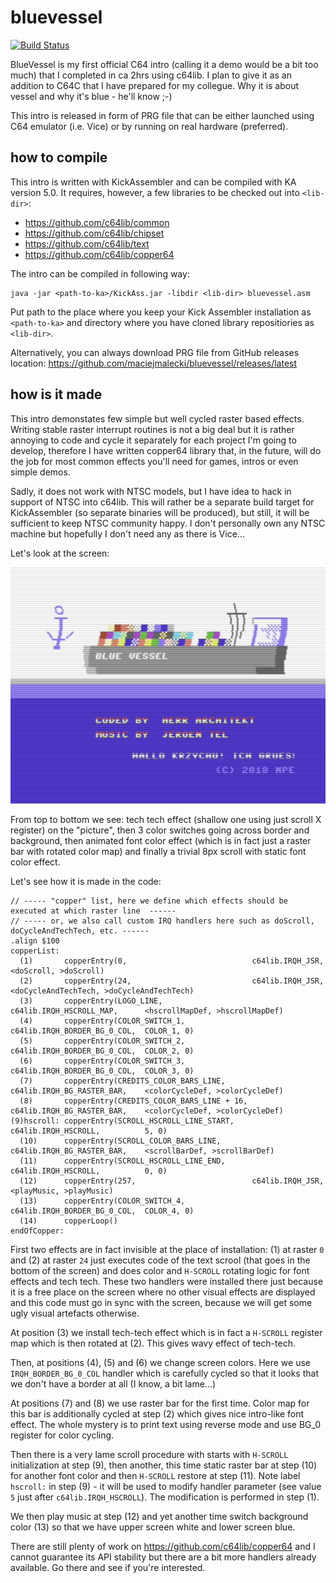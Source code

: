 # bluevessel

[![Build Status](https://travis-ci.org/maciejmalecki/bluevessel.svg?branch=master)](https://travis-ci.org/maciejmalecki/bluevessel)

BlueVessel is my first official C64 intro (calling it a demo would be a bit too much) that I completed in ca 2hrs using c64lib. I plan to 
give it as an addition to C64C that I have prepared for my collegue. Why it is about vessel and why it's blue - he'll know ;-)

This intro is released in form of PRG file that can be either launched using C64 emulator (i.e. Vice) or by running on real hardware 
(preferred).

## how to compile

This intro is written with KickAssembler and can be compiled with KA version 5.0. It requires, however, a few libraries to be checked out into `<lib-dir>`:
* https://github.com/c64lib/common
* https://github.com/c64lib/chipset
* https://github.com/c64lib/text
* https://github.com/c64lib/copper64

The intro can be compiled in following way:
```
java -jar <path-to-ka>/KickAss.jar -libdir <lib-dir> bluevessel.asm
```
Put path to the place where you keep your Kick Assembler installation as `<path-to-ka>` and directory where you have cloned library repositiories as `<lib-dir>`.

Alternatively, you can always download PRG file from GitHub releases location: https://github.com/maciejmalecki/bluevessel/releases/latest

## how is it made

This intro demonstates few simple but well cycled raster based effects. Writing stable raster interrupt routines is not a big deal but it is rather annoying to code and cycle it separately for each project I'm going to develop, therefore I have written copper64 library that, in the future, will do the job for most common effects you'll need for games, intros or even simple demos.

Sadly, it does not work with NTSC models, but I have idea to hack in support of NTSC into c64lib. This will rather be a separate build target for KickAssembler (so separate binaries will be produced), but still, it will be sufficient to keep NTSC community happy. I don't personally own any NTSC machine but hopefully I don't need any as there is Vice...

Let's look at the screen:

![BlueVessel](bluevessel.png)

From top to bottom we see: tech tech effect (shallow one using just scroll X register) on the "picture", then 3 color switches going across border and background, then animated font color effect (which is in fact just a raster bar with rotated color map) and finally a trivial 8px scroll with static font color effect.

Let's see how it is made in the code:
```(assembler)
// ----- "copper" list, here we define which effects should be executed at which raster line  ------
// ----- or, we also call custom IRQ handlers here such as doScroll, doCycleAndTechTech, etc. ------
.align $100
copperList:
  (1)       copperEntry(0,                            c64lib.IRQH_JSR,              <doScroll, >doScroll)
  (2)       copperEntry(24,                           c64lib.IRQH_JSR,              <doCycleAndTechTech, >doCycleAndTechTech)
  (3)       copperEntry(LOGO_LINE,                    c64lib.IRQH_HSCROLL_MAP,      <hscrollMapDef, >hscrollMapDef)
  (4)       copperEntry(COLOR_SWITCH_1,               c64lib.IRQH_BORDER_BG_0_COL,  COLOR_1, 0)
  (5)       copperEntry(COLOR_SWITCH_2,               c64lib.IRQH_BORDER_BG_0_COL,  COLOR_2, 0)
  (6)       copperEntry(COLOR_SWITCH_3,               c64lib.IRQH_BORDER_BG_0_COL,  COLOR_3, 0)
  (7)       copperEntry(CREDITS_COLOR_BARS_LINE,      c64lib.IRQH_BG_RASTER_BAR,    <colorCycleDef, >colorCycleDef)
  (8)       copperEntry(CREDITS_COLOR_BARS_LINE + 16, c64lib.IRQH_BG_RASTER_BAR,    <colorCycleDef, >colorCycleDef)
(9)hscroll: copperEntry(SCROLL_HSCROLL_LINE_START,    c64lib.IRQH_HSCROLL,          5, 0)
  (10)      copperEntry(SCROLL_COLOR_BARS_LINE,       c64lib.IRQH_BG_RASTER_BAR,    <scrollBarDef, >scrollBarDef)
  (11)      copperEntry(SCROLL_HSCROLL_LINE_END,      c64lib.IRQH_HSCROLL,          0, 0)
  (12)      copperEntry(257,                          c64lib.IRQH_JSR,              <playMusic, >playMusic)
  (13)      copperEntry(COLOR_SWITCH_4,               c64lib.IRQH_BORDER_BG_0_COL,  COLOR_4, 0)
  (14)      copperLoop()
endOfCopper:
```

First two effects are in fact invisible at the place of installation: (1) at raster `0` and (2) at raster `24` just executes code of the text scrool (that goes in the bottom of the screen) and does color and `H-SCROLL` rotating logic for font effects and tech tech. These two handlers were installed there just because it is a free place on the screen where no other visual effects are displayed and this code must go in sync with the screen, because we will get some ugly visual artefacts otherwise.

At position (3) we install tech-tech effect which is in fact a `H-SCROLL` register map which is then rotated at (2). This gives wavy effect of tech-tech.

Then, at positions (4), (5) and (6) we change screen colors. Here we use `IRQH_BORDER_BG_0_COL` handler which is carefully cycled so that it looks that we don't have a border at all (I know, a bit lame...)

At positions (7) and (8) we use raster bar for the first time. Color map for this bar is additionally cycled at step (2) which gives nice intro-like font effect. The whole mystery is to print text using reverse mode and use BG_0 register for color cycling.

Then there is a very lame scroll procedure with starts with `H-SCROLL` initialization at step (9), then another, this time static raster bar at step (10) for another font color and then `H-SCROLL` restore at step (11). Note label `hscroll:` in step (9) - it will be used to modify handler parameter (see value `5` just after `c64lib.IRQH_HSCROLL`). The modification is performed in step (1).

We then play music at step (12) and yet another time switch background color (13) so that we have upper screen white and lower screen blue.

There are still plenty of work on https://github.com/c64lib/copper64 and I cannot guarantee its API stability but there are a bit more handlers already available. Go there and see if you're interested.
